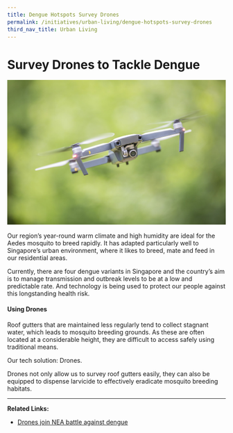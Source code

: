 ```yaml
---
title: Dengue Hotspots Survey Drones
permalink: /initiatives/urban-living/dengue-hotspots-survey-drones
third_nav_title: Urban Living
---
```

# Survey Drones to Tackle Dengue

![Alt text for image on Isomer site](/images/initiatives/drone-with-camera-for-dengue-survey.jpg)

Our region’s year-round warm climate and high humidity are ideal for the Aedes mosquito to breed rapidly. It has adapted particularly well to Singapore’s urban environment, where it likes to breed, mate and feed in our residential areas.

Currently, there are four dengue variants in Singapore and the country’s aim is to manage transmission and outbreak levels to be at a low and predictable rate. And technology is being used to protect our people against this longstanding health risk.

#### Using Drones

Roof gutters that are maintained less regularly tend to collect stagnant water, which leads to mosquito breeding grounds. As these are often located at a considerable height, they are difficult to access safely using traditional means.

Our tech solution: Drones. 

Drones not only allow us to survey roof gutters easily, they can also be equipped to dispense larvicide to effectively eradicate mosquito breeding habitats.

----------
**Related Links:**
* <a href="https://www.straitstimes.com/singapore/drones-join-nea-battle-against-dengue" target="_blank">Drones join NEA battle against dengue</a>

